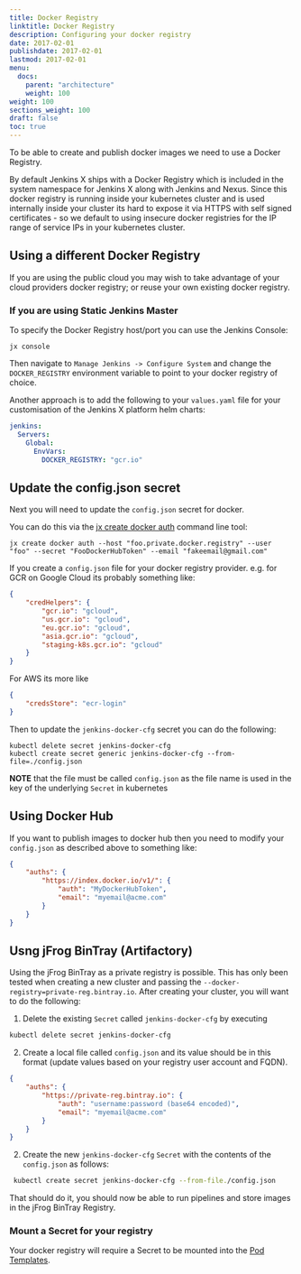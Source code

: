 ```yaml
---
title: Docker Registry
linktitle: Docker Registry
description: Configuring your docker registry 
date: 2017-02-01
publishdate: 2017-02-01
lastmod: 2017-02-01
menu:
  docs:
    parent: "architecture"
    weight: 100
weight: 100
sections_weight: 100
draft: false
toc: true
---
```


To be able to create and publish docker images we need to use a Docker Registry.

By default Jenkins X ships with a Docker Registry which is included in the system namespace for Jenkins X along with Jenkins and Nexus. Since this docker registry is running inside your kubernetes cluster and is used internally inside your cluster its hard to expose it via HTTPS with self signed certificates - so we default to using insecure docker registries for the IP range of service IPs in your kubernetes cluster.

## Using a different Docker Registry

If you are using the public cloud you may wish to take advantage of your cloud providers docker registry; or reuse your own existing docker registry.

### If you are using Static Jenkins Master
To specify the Docker Registry host/port you can use the Jenkins Console:

```
jx console
``` 

Then navigate to `Manage Jenkins -> Configure System` and change the `DOCKER_REGISTRY` environment variable to point to your docker registry of choice.

Another approach is to add the following to your `values.yaml` file for your customisation of the Jenkins X platform helm charts:

```yaml 
jenkins:
  Servers:
    Global:
      EnvVars:
        DOCKER_REGISTRY: "gcr.io"
```

## Update the config.json secret

Next you will need to update the `config.json` secret for docker. 

You can do this via the [jx create docker auth](/commands/jx_create_docker/) command line tool:

```
jx create docker auth --host "foo.private.docker.registry" --user "foo" --secret "FooDockerHubToken" --email "fakeemail@gmail.com"

```

If you create a `config.json` file for your docker registry provider. e.g. for GCR on Google Cloud its probably something like:


```json
{
    "credHelpers": {
        "gcr.io": "gcloud",
        "us.gcr.io": "gcloud",
        "eu.gcr.io": "gcloud",
        "asia.gcr.io": "gcloud",
        "staging-k8s.gcr.io": "gcloud"
    }
}
```

For AWS its more like

```json
{
	"credsStore": "ecr-login"
}
```

Then to update the `jenkins-docker-cfg` secret you can do the following:

```
kubectl delete secret jenkins-docker-cfg
kubectl create secret generic jenkins-docker-cfg --from-file=./config.json
```   

**NOTE** that the file must be called `config.json` as the file name is used in the key of the underlying `Secret` in kubernetes

## Using Docker Hub

If you want to publish images to docker hub then you need to modify your `config.json` as described above to something like:

```json 
{
    "auths": {
        "https://index.docker.io/v1/": {
            "auth": "MyDockerHubToken",
            "email": "myemail@acme.com"
        }
    }
}
``` 

## Usng jFrog BinTray (Artifactory)
Using the jFrog BinTray as a private registry is possible.  This has only been tested when creating a new cluster and passing the `--docker-registry=private-reg.bintray.io`.  After creating your cluster, you will want to do the following:

1. Delete the existing `Secret` called `jenkins-docker-cfg` by executing 

```bash
kubectl delete secret jenkins-docker-cfg
```
2. Create a local file called `config.json` and its value should be in this format (update values based on your registry user account and FQDN).

```json
{
    "auths": {
        "https://private-reg.bintray.io": {
            "auth": "username:password (base64 encoded)",
            "email": "myemail@acme.com"
        }
    }
}
```
2. Create the new `jenkins-docker-cfg` `Secret` with the contents of the `config.json` as follows:

```bash
 kubectl create secret jenkins-docker-cfg --from-file./config.json
```

That should do it, you should now be able to run pipelines and store images in the jFrog BinTray Registry.


### Mount a Secret for your registry

Your docker registry will require a Secret to be mounted into the [Pod Templates](/architecture/pod-templates/).

